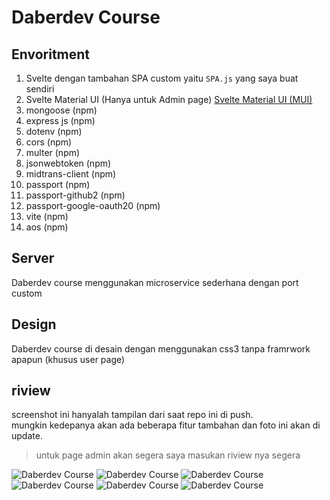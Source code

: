 # Daberdev Course

## Envoritment
1. Svelte
dengan tambahan SPA custom yaitu ```SPA.js``` yang saya buat sendiri
2. Svelte Material UI (Hanya untuk Admin page)
[Svelte Material UI (MUI)](https://sveltematerialui.com/)
3. mongoose (npm)
4. express js (npm)
5. dotenv (npm)
6. cors (npm)
7. multer (npm)
8. jsonwebtoken (npm)
9. midtrans-client (npm)
10. passport (npm)
11. passport-github2 (npm)
12. passport-google-oauth20 (npm)
13. vite (npm)
14. aos (npm)

## Server
Daberdev course menggunakan microservice sederhana dengan port custom

## Design
Daberdev course di desain dengan menggunakan css3 tanpa framrwork apapun (khusus user page)

## riview
 screenshot ini hanyalah tampilan dari saat repo ini di push.  
 mungkin kedepanya akan ada beberapa fitur tambahan dan foto ini akan di update.

> untuk page admin akan segera saya masukan riview nya segera
 

![Daberdev Course](https://i.ibb.co/p2Xrg1v/Fjw-XJ8-EOOX.png "Daberdev Course")
![Daberdev Course](https://i.ibb.co/Fgb8n5R/Screenshot-382.png "Daberdev Course")
![Daberdev Course](https://i.ibb.co/WtPJRNc/Screenshot-383.png "Daberdev Course")
![Daberdev Course](https://i.ibb.co/N6yMjZ1/Screenshot-384.png "Daberdev Course")
![Daberdev Course](https://i.ibb.co/CJ0Bg5m/Screenshot-379.png "Daberdev Course")
![Daberdev Course](https://i.ibb.co/dB6kqnV/Screenshot-376.png "Daberdev Course")
